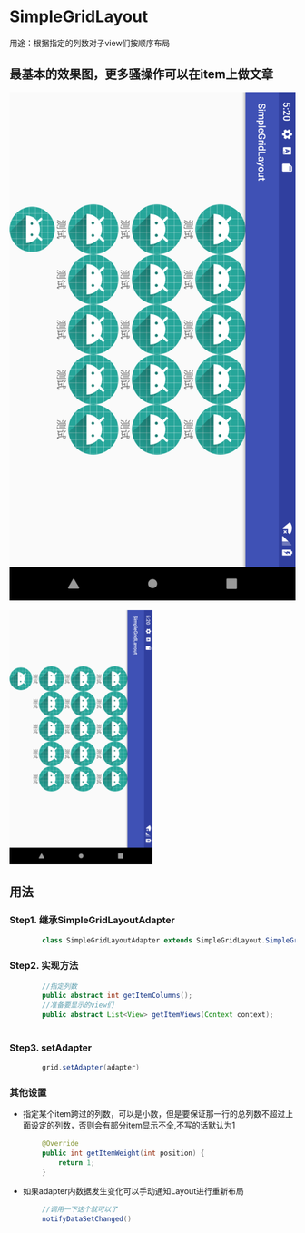# SimpleGridLayout
用途：根据指定的列数对子view们按顺序布局

## 最基本的效果图，更多骚操作可以在item上做文章
![Alt text](images/screenshot.png "基本功能")

<img src="images/screenshot.png" width="50%" height="50%" />

## 用法

### Step1. 继承SimpleGridLayoutAdapter
```java
        class SimpleGridLayoutAdapter extends SimpleGridLayout.SimpleGridLayoutAdapter
```
### Step2. 实现方法
```java
        //指定列数
        public abstract int getItemColumns();
        //准备要显示的view们
        public abstract List<View> getItemViews(Context context);
       
```
### Step3. setAdapter
```java
        grid.setAdapter(adapter)
```
### 其他设置
* 指定某个item跨过的列数，可以是小数，但是要保证那一行的总列数不超过上面设定的列数，否则会有部分item显示不全,不写的话默认为1
```java
        @Override
        public int getItemWeight(int position) {
            return 1;
        }
```
* 如果adapter内数据发生变化可以手动通知Layout进行重新布局
```java
        //调用一下这个就可以了
        notifyDataSetChanged()
```


